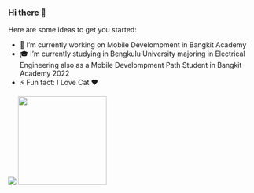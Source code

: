 ### Hi there 👋

Here are some ideas to get you started:

- 🔭 I’m currently working on Mobile Develompment in Bangkit Academy
- 🎓 I’m currently studying in Bengkulu University majoring in Electrical Engineering also as a Mobile Develompment Path Student in Bangkit Academy 2022
- ⚡ Fun fact: I Love Cat ❤️

</details>
<p>
    <img src="https://github.com/rozinnaufal?tab=repositories" />
    <img src="https://github-readme-stats.vercel.app/api/top-langs/?username=bagusfe&layout=compact" height=180 />
</p>
